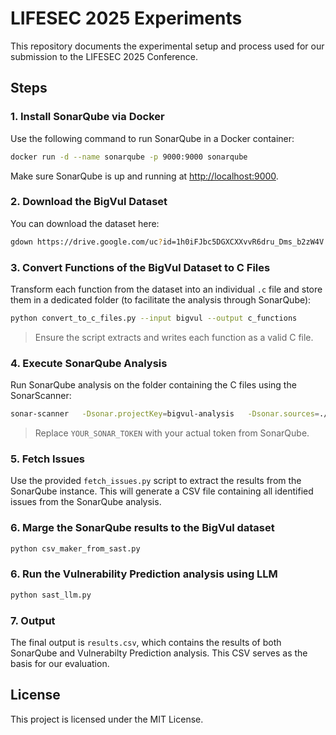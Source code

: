 # LIFESEC 2025 Experiments

This repository documents the experimental setup and process used for our submission to the LIFESEC 2025 Conference.

## Steps

### 1. Install SonarQube via Docker

Use the following command to run SonarQube in a Docker container:

```bash
docker run -d --name sonarqube -p 9000:9000 sonarqube
```

Make sure SonarQube is up and running at [http://localhost:9000](http://localhost:9000).

### 2. Download the BigVul Dataset

You can download the dataset here:
```bash
gdown https://drive.google.com/uc?id=1h0iFJbc5DGXCXXvvR6dru_Dms_b2zW4V
```

### 3. Convert Functions of the BigVul Dataset to C Files

Transform each function from the dataset into an individual `.c` file and store them in a dedicated folder (to facilitate the analysis through SonarQube):

```bash
python convert_to_c_files.py --input bigvul --output c_functions
```

> Ensure the script extracts and writes each function as a valid C file.

### 4. Execute SonarQube Analysis

Run SonarQube analysis on the folder containing the C files using the SonarScanner:

```bash
sonar-scanner   -Dsonar.projectKey=bigvul-analysis   -Dsonar.sources=./c_functions   -Dsonar.host.url=http://localhost:9000   -Dsonar.login=YOUR_SONAR_TOKEN
```

> Replace `YOUR_SONAR_TOKEN` with your actual token from SonarQube.

### 5. Fetch Issues

Use the provided `fetch_issues.py` script to extract the results from the SonarQube instance.
This will generate a CSV file containing all identified issues from the SonarQube analysis.

### 6. Marge the SonarQube results to the BigVul dataset

```python
python csv_maker_from_sast.py
```
### 6. Run the Vulnerability Prediction analysis using LLM 

```python
python sast_llm.py 
```

### 7. Output

The final output is `results.csv`, which contains the results of both SonarQube and Vulnerabilty Prediction analysis. This CSV serves as the basis for our evaluation.

## License

This project is licensed under the MIT License.

